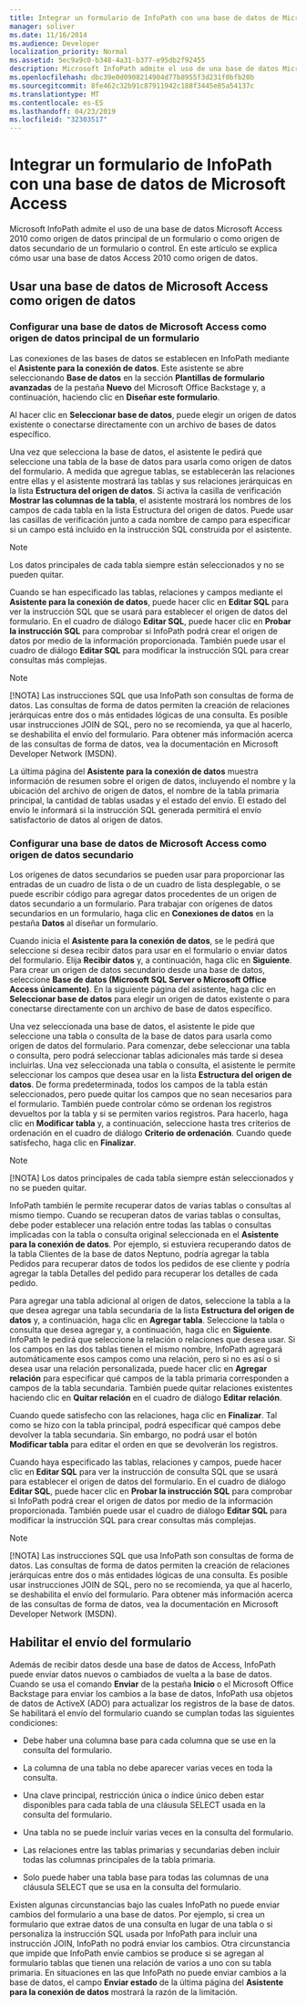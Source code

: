 ```yaml
---
title: Integrar un formulario de InfoPath con una base de datos de Microsoft Access
manager: soliver
ms.date: 11/16/2014
ms.audience: Developer
localization_priority: Normal
ms.assetid: 5ec9a9c0-b348-4a31-b377-e95db2f92455
description: Microsoft InfoPath admite el uso de una base de datos Microsoft Access 2010 como origen de datos principal de un formulario o como origen de datos secundario de un formulario o control. En este artículo se explica cómo usar una base de datos Access 2010 como origen de datos.
ms.openlocfilehash: dbc39e0d0908214904d77b8955f3d231f0bfb20b
ms.sourcegitcommit: 8fe462c32b91c87911942c188f3445e85a54137c
ms.translationtype: MT
ms.contentlocale: es-ES
ms.lasthandoff: 04/23/2019
ms.locfileid: "32303517"
---
```

# <a name="integrate-an-infopath-form-with-a-microsoft-access-database"></a>Integrar un formulario de InfoPath con una base de datos de Microsoft Access

Microsoft InfoPath admite el uso de una base de datos Microsoft Access 2010 como origen de datos principal de un formulario o como origen de datos secundario de un formulario o control. En este artículo se explica cómo usar una base de datos Access 2010 como origen de datos.
  
## <a name="using-a-microsoft-access-database-as-a-data-source"></a>Usar una base de datos de Microsoft Access como origen de datos

### <a name="setting-up-a-microsoft-access-database-as-a-forms-primary-data-source"></a>Configurar una base de datos de Microsoft Access como origen de datos principal de un formulario

Las conexiones de las bases de datos se establecen en InfoPath mediante el **Asistente para la conexión de datos**. Este asistente se abre seleccionando **Base de datos** en la sección **Plantillas de formulario avanzadas** de la pestaña **Nuevo** del Microsoft Office Backstage y, a continuación, haciendo clic en **Diseñar este formulario**.
  
Al hacer clic en **Seleccionar base de datos**, puede elegir un origen de datos existente o conectarse directamente con un archivo de bases de datos específico.
  
Una vez que selecciona la base de datos, el asistente le pedirá que seleccione una tabla de la base de datos para usarla como origen de datos del formulario. A medida que agregue tablas, se establecerán las relaciones entre ellas y el asistente mostrará las tablas y sus relaciones jerárquicas en la lista **Estructura del origen de datos**. Si activa la casilla de verificación **Mostrar las columnas de la tabla**, el asistente mostrará los nombres de los campos de cada tabla en la lista Estructura del origen de datos. Puede usar las casillas de verificación junto a cada nombre de campo para especificar si un campo está incluido en la instrucción SQL construida por el asistente. 
  
> [!NOTE]
> Los datos principales de cada tabla siempre están seleccionados y no se pueden quitar. 
  
Cuando se han especificado las tablas, relaciones y campos mediante el **Asistente para la conexión de datos**, puede hacer clic en **Editar SQL** para ver la instrucción SQL que se usará para establecer el origen de datos del formulario. En el cuadro de diálogo **Editar SQL**, puede hacer clic en **Probar la instrucción SQL** para comprobar si InfoPath podrá crear el origen de datos por medio de la información proporcionada. También puede usar el cuadro de diálogo **Editar SQL** para modificar la instrucción SQL para crear consultas más complejas. 
  
> [!NOTE]
> [!NOTA] Las instrucciones SQL que usa InfoPath son consultas de forma de datos. Las consultas de forma de datos permiten la creación de relaciones jerárquicas entre dos o más entidades lógicas de una consulta. Es posible usar instrucciones JOIN de SQL, pero no se recomienda, ya que al hacerlo, se deshabilita el envío del formulario. Para obtener más información acerca de las consultas de forma de datos, vea la documentación en Microsoft Developer Network (MSDN). 
  
La última página del **Asistente para la conexión de datos** muestra información de resumen sobre el origen de datos, incluyendo el nombre y la ubicación del archivo de origen de datos, el nombre de la tabla primaria principal, la cantidad de tablas usadas y el estado del envío. El estado del envío le informará si la instrucción SQL generada permitirá el envío satisfactorio de datos al origen de datos. 
  
### <a name="setting-up-a-microsoft-access-database-as-a-secondary-data-source"></a>Configurar una base de datos de Microsoft Access como origen de datos secundario

Los orígenes de datos secundarios se pueden usar para proporcionar las entradas de un cuadro de lista o de un cuadro de lista desplegable, o se puede escribir código para agregar datos procedentes de un origen de datos secundario a un formulario. Para trabajar con orígenes de datos secundarios en un formulario, haga clic en **Conexiones de datos** en la pestaña **Datos** al diseñar un formulario. 
  
Cuando inicia el **Asistente para la conexión de datos**, se le pedirá que seleccione si desea recibir datos para usar en el formulario o enviar datos del formulario. Elija **Recibir datos** y, a continuación, haga clic en **Siguiente**. Para crear un origen de datos secundario desde una base de datos, seleccione **Base de datos (Microsoft SQL Server o Microsoft Office Access únicamente)**. En la siguiente página del asistente, haga clic en **Seleccionar base de datos** para elegir un origen de datos existente o para conectarse directamente con un archivo de base de datos específico. 
  
Una vez seleccionada una base de datos, el asistente le pide que seleccione una tabla o consulta de la base de datos para usarla como origen de datos del formulario. Para comenzar, debe seleccionar una tabla o consulta, pero podrá seleccionar tablas adicionales más tarde si desea incluirlas. Una vez seleccionada una tabla o consulta, el asistente le permite seleccionar los campos que desea usar en la lista **Estructura del origen de datos**. De forma predeterminada, todos los campos de la tabla están seleccionados, pero puede quitar los campos que no sean necesarios para el formulario. También puede controlar cómo se ordenan los registros devueltos por la tabla y si se permiten varios registros. Para hacerlo, haga clic en **Modificar tabla** y, a continuación, seleccione hasta tres criterios de ordenación en el cuadro de diálogo **Criterio de ordenación**. Cuando quede satisfecho, haga clic en **Finalizar**.
  
> [!NOTE]
> [!NOTA] Los datos principales de cada tabla siempre están seleccionados y no se pueden quitar. 
  
InfoPath también le permite recuperar datos de varias tablas o consultas al mismo tiempo. Cuando se recuperan datos de varias tablas o consultas, debe poder establecer una relación entre todas las tablas o consultas implicadas con la tabla o consulta original seleccionada en el **Asistente para la conexión de datos**. Por ejemplo, si estuviera recuperando datos de la tabla Clientes de la base de datos Neptuno, podría agregar la tabla Pedidos para recuperar datos de todos los pedidos de ese cliente y podría agregar la tabla Detalles del pedido para recuperar los detalles de cada pedido.
  
Para agregar una tabla adicional al origen de datos, seleccione la tabla a la que desea agregar una tabla secundaria de la lista **Estructura del origen de datos** y, a continuación, haga clic en **Agregar tabla**. Seleccione la tabla o consulta que desea agregar y, a continuación, haga clic en **Siguiente**. InfoPath le pedirá que seleccione la relación o relaciones que desea usar. Si los campos en las dos tablas tienen el mismo nombre, InfoPath agregará automáticamente esos campos como una relación, pero si no es así o si desea usar una relación personalizada, puede hacer clic en **Agregar relación** para especificar qué campos de la tabla primaria corresponden a campos de la tabla secundaria. También puede quitar relaciones existentes haciendo clic en **Quitar relación** en el cuadro de diálogo **Editar relación**. 
  
Cuando quede satisfecho con las relaciones, haga clic en **Finalizar**. Tal como se hizo con la tabla principal, podrá especificar qué campos debe devolver la tabla secundaria. Sin embargo, no podrá usar el botón **Modificar tabla** para editar el orden en que se devolverán los registros. 
  
Cuando haya especificado las tablas, relaciones y campos, puede hacer clic en **Editar SQL** para ver la instrucción de consulta SQL que se usará para establecer el origen de datos del formulario. En el cuadro de diálogo **Editar SQL**, puede hacer clic en **Probar la instrucción SQL** para comprobar si InfoPath podrá crear el origen de datos por medio de la información proporcionada. También puede usar el cuadro de diálogo **Editar SQL** para modificar la instrucción SQL para crear consultas más complejas. 
  
> [!NOTE]
> [!NOTA] Las instrucciones SQL que usa InfoPath son consultas de forma de datos. Las consultas de forma de datos permiten la creación de relaciones jerárquicas entre dos o más entidades lógicas de una consulta. Es posible usar instrucciones JOIN de SQL, pero no se recomienda, ya que al hacerlo, se deshabilita el envío del formulario. Para obtener más información acerca de las consultas de forma de datos, vea la documentación en Microsoft Developer Network (MSDN). 
  
## <a name="enabling-form-submission"></a>Habilitar el envío del formulario

Además de recibir datos desde una base de datos de Access, InfoPath puede enviar datos nuevos o cambiados de vuelta a la base de datos. Cuando se usa el comando **Enviar** de la pestaña **Inicio** o el Microsoft Office Backstage para enviar los cambios a la base de datos, InfoPath usa objetos de datos de ActiveX (ADO) para actualizar los registros de la base de datos. Se habilitará el envío del formulario cuando se cumplan todas las siguientes condiciones: 
  
- Debe haber una columna base para cada columna que se use en la consulta del formulario.
    
- La columna de una tabla no debe aparecer varias veces en toda la consulta.
    
- Una clave principal, restricción única o índice único deben estar disponibles para cada tabla de una cláusula SELECT usada en la consulta del formulario.
    
- Una tabla no se puede incluir varias veces en la consulta del formulario.
    
- Las relaciones entre las tablas primarias y secundarias deben incluir todas las columnas principales de la tabla primaria.
    
- Solo puede haber una tabla base para todas las columnas de una cláusula SELECT que se usa en la consulta del formulario.
    
Existen algunas circunstancias bajo las cuales InfoPath no puede enviar cambios del formulario a una base de datos. Por ejemplo, si crea un formulario que extrae datos de una consulta en lugar de una tabla o si personaliza la instrucción SQL usada por InfoPath para incluir una instrucción JOIN, InfoPath no podrá enviar los cambios. Otra circunstancia que impide que InfoPath envíe cambios se produce si se agregan al formulario tablas que tienen una relación de varios a uno con su tabla primaria. En situaciones en las que InfoPath no puede enviar cambios a la base de datos, el campo **Enviar estado** de la última página del **Asistente para la conexión de datos** mostrará la razón de la limitación. 
  

